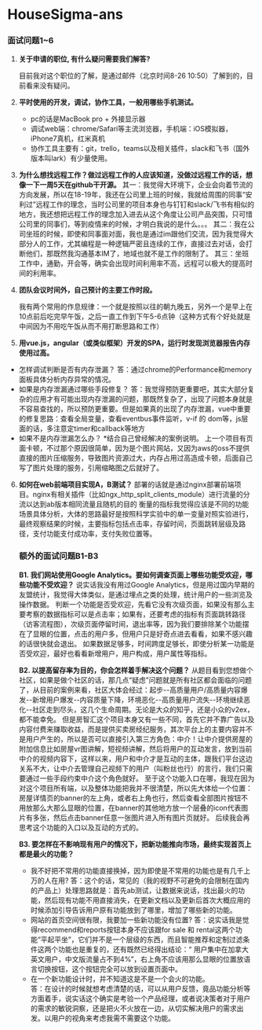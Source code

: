 # HouseSigma-ans
### 面试问题1~6

1. **关于申请的职位, 有什么疑问需要我们解答?**

    目前我对这个职位的了解，是通过邮件（北京时间8-26 10:50）了解到的，目前看来没有疑问。

2. **平时使用的开发，调试，协作工具，一般用哪些手机测试。**
   - pc的话是MacBook pro + 外接显示器
   - 调试web端：chrome/Safari等主流浏览器，手机端：iOS模拟器，iPhone7真机，红米真机
   - 协作工具主要有：git，trello，teams以及相关插件，slack和飞书（国外版本叫lark）有少量使用。

3. **为什么想找远程工作？做过远程工作的人应该知道，没做过远程工作的话，想像一下一周5天在github干开源。**
   其一：我觉得大环境下，企业会向着节流的方向发展，所以在18-19年，我还在公司里上班的时候，我就给周围的同事“安利过”远程工作的理念，当时公司里的项目本身也与钉钉和slack/飞书有相似的地方，我还想把远程工作的理念加入进去从这个角度让公司产品突围，只可惜公司里的同事们，等到疫情来的时候，才明白我说的是什么。。。
   其二：我在公司坐班的时候，即使和同事面对面，我也是通过im跟他们交流，因为我觉得大部分人的工作，尤其编程是一种逻辑严密且连续的工作，直接过去对话，会打断他们，那既然我沟通基本IM了，地域也就不是工作的限制了。
   其三：坐班工作中，通勤，开会等，确实会出现时间利用率不高，远程可以极大的提高时间的利用率。

4. **团队会议时间外，自己预计的主要工作时段。**

   我有两个常用的作息规律：一个就是按照以往的朝九晚五，另外一个是早上在10点前后吃完早午饭，之后一直工作到下午5-6点钟（这种方式有个好处就是中间因为不用吃午饭从而不用打断思路和工作）

5. **用vue.js，angular（或类似框架）开发的SPA，运行时发现浏览器报告内存使用过高。**

- 怎样调试判断是否有内存泄漏？
    答：通过chrome的Performance和memory面板具体分析内存异常的情况。
- 如果是内存泄漏通过哪些手段修复？
    答：我觉得预防更重要吧，其实大部分复杂的应用才有可能出现内存泄漏的问题，那既然复杂了，出现了问题本身就是不容易查找的，所以预防更重要。但是如果真的出现了内存泄漏，vue中重要的修复思路：查看全局变量，查看eventbus事件监听，v-if 的 dom等，js层面的话，多注意定timer和callback等地方
- 如果不是内存泄漏怎么办？ *结合自己曾经解决的案例说明。
    上一个项目有页面卡顿，不过那个原因很简单，因为是个图片网站，又因为aws的oss不提供直接的图片压缩服务，导致图片资源过大，内存占用过高造成卡顿，后面自己写了图片处理的服务，引用缩略图之后就好了。

6. **如何在web前端项目实现A，B测试？**
    部署的话就是通过nginx部署前端项目。nginx有相关插件（比如ngx_http_split_clients_module）进行流量的分流以达到ab版本相同流量且随机的目的
    衡量的指标我觉得应该是不同的功能场景具体分析，大体的思路最好是按照科学实验中的单一变量对照实验进行，最终观察结果的时候，主要指标包括点击率，存留时间，页面跳转层级及路径，支付功能支付成功率，支付失败位置等。

    ### 额外的面试问题B1-B3
    **B1. 我们网站使用Google Analytics。要如何调查页面上哪些功能受欢迎，哪些功能不受欢迎？**
    说实话我没有用过Google Analytics，但是用过国内早期的友盟统计，我觉得大体类似，是通过埋点之类的处理，统计用户的一些浏览及操作数据。
    判断一个功能是否受欢迎，先看它没有次级页面，如果没有那么主要考察的数据指标可以是点击率；如果有，还要考虑的指标有页面跳转路径（访客流程图），次级页面停留时间，退出率等，因为我们要排除某个功能摆在了显眼的位置，点击的用户多，但用户只是好奇点进去看看，如果不感兴趣的话很快就会退出。
    如果数据足够多，时间跨度足够长，即使分析某一功能是否受欢迎，最好也看看新增用户，用户构成，用户属性等指标。



    **B2. 以提高留存率为目的，你会怎样着手解决这个问题？**
    从题目看到您想做个社区，如果是做个社区的话，那几点“疑虑”问题就是所有社区都会面临的问题了，从目前的案例来看，社区大体会经过：起步--高质量用户/高质量内容爆发--新增用户爆发--内容质量下降，环境恶化--高质量用户流失--环境继续恶化--社区走到尽头，这几个生命周期。无论是大众的知乎，还是小众的v2ex，都不能幸免。
    但是房智汇这个项目本身又有一些不同，首先它并不靠广告以及内容付费来赚取收益，而是提供买卖房经纪服务，其次平台上的主要内容并不是用户产生的，所以是否可以直接引入第三方角色：中介！让中介提供房屋的附加信息比如房屋vr图讲解，短视频讲解，然后将用户的互动发言，放到当前中介的视频内容下，这样以来，用户和中介才是互动的主体，跟我们平台这边关系不大，让中介去管理自己视频下的用户（叫粉丝也行）的言行，我们只需要通过一些手段约束中介这个角色就好。
    至于这个功能入口在哪，我现在因为对这个项目所有端，以及整体功能把我并不很清楚，所以先大体给一个位置：房屋详情页的banner的左上角，或者右上角也行，然后查看全部图片按钮不用放那么大那么显眼的位置，在banner的其他地方放一个层叠的icon代表图片有多张，然后点击banner任意一张图片进入所有图片页就好。
    后续我会再思考这个功能的入口以及互动的方式的。

    **B3. 要怎样在不影响现有用户的情况下，把新功能推向市场，最终实现首页上都是最火的功能？**
    - 我不好把不常用的功能直接换掉，因为即使是不常用的功能也是有几千上万的人在用?
        答：这个的话，常见的（我的视野不可避免的会限制在国内的产品上）处理思路就是：首先ab测试，让数据来说话，找出最火的功能，然后现有功能不用直接消失，在更新文档以及更新后首次大概应用的时候添加引导告诉用户原有功能放到了哪里，增加了哪些新的功能。
    - 网站的首页空间很有限，我要加一些新功能没有位置? 
        答：说实话我是觉得recommend和reports按钮本身不应该跟for sale 和 rental这两个功能“平起平坐”，它们并不是一个层级的东西，而且智能推荐和定制过滤条件这两个功能也是重复的，还有既然已经得出结论：“ 用户集中在加拿大英文用户，中文版流量占不到4%”，右上角不应该用那么显眼的位置放语言切换按钮，这个按钮完全可以放到设置页面中。
    - 在一个新功能设计时，并不知道这是不是一个会火的功能。  
        答：在设计的时候就想考虑清楚的话，可以从用户反馈，竟品功能分析等方面着手，说实话这个确实是考验一个产品经理，或者说决策者对于用户的需求的敏锐洞察，还是把火不火放在一边，从切实解决用户的需求出发。以用户的视角来考虑我需不需要这个功能。